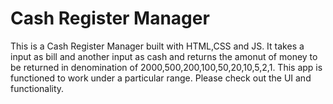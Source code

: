 # Cash Register Manager
 
This is a Cash Register Manager built with HTML,CSS and JS. It takes a input as bill and another input as cash and returns the amonut of money to be returned in denomination of 2000,500,200,100,50,20,10,5,2,1. This app is functioned to work under a particular range. Please check out the UI and functionality.  
